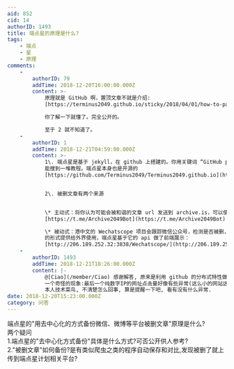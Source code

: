```yaml
---
aid: 852
cid: 14
authorID: 1493
title: 端点星的原理是什么?
tags:
    - 端点
    - 星
    - 原理
comments:
    -
        authorID: 79
        addTime: 2018-12-20T16:00:00.000Z
        content: >-
            原理就是 GitHub 啊，置顶文章不就是介绍:
            [https://terminus2049.github.io/sticky/2018/04/01/how-to-participate-in-terminus.html](https://terminus2049.github.io/sticky/2018/04/01/how-to-participate-in-terminus.html)  

            你了解一下就懂了。完全公开的。  

            至于 2 就不知道了。
    -
        authorID: 1
        addTime: 2018-12-21T04:59:00.000Z
        content: >-
            1\. 端点星是基于 jekyll，在 github 上搭建的。你用关键词 “GitHub page 博客”
            能搜到一堆教程。端点星本身也是开源的
            [https://github.com/Terminus2049/Terminus2049.github.io](https://github.com/Terminus2049/Terminus2049.github.io)


            2\. 被删文章有两个来源


            \* 主动式：将你认为可能会被和谐的文章 url 发送到 archive.is，可以使用telegram机器人
            [https://t.me/Archive2049Bot](https://t.me/Archive2049Bot)  

            \* 被动式：港中文的 Wechatscope 项目会跟踪微信公众号，检测是否被删，并将被删文章以 api
            的形式提供给外界使用，端点星基于它的 api 做了前端展示：
            [http://206.189.252.32:3838/Wechatscope/](http://206.189.252.32:3838/Wechatscope/)
    -
        authorID: 1493
        addTime: 2018-12-21T18:26:00.000Z
        content: |-
            @[Ciao](/member/Ciao) 感谢解答, 原来是利用 github 的分布式特性做到的.  
            一个奇怪的现象:最后一个纯数字IP的网址点击量好像有些异常(这么小的网站这条链接却上千点击)...  
            本人技术菜鸟, 不清楚怎么回事, 算是提醒一下吧, 看有没有什么异常.
date: 2018-12-20T15:23:00.000Z
category: 问答
---
```


端点星的"用去中心化的方式备份微信、微博等平台被删文章"原理是什么?  
两个疑问  
1.端点星的"去中心化方式备份"具体是什么方式?可否公开供人参考?  
2."被删文章"如何备份?是有类似爬虫之类的程序自动保存和对比,发现被删了就上传到端点星计划相关平台?
